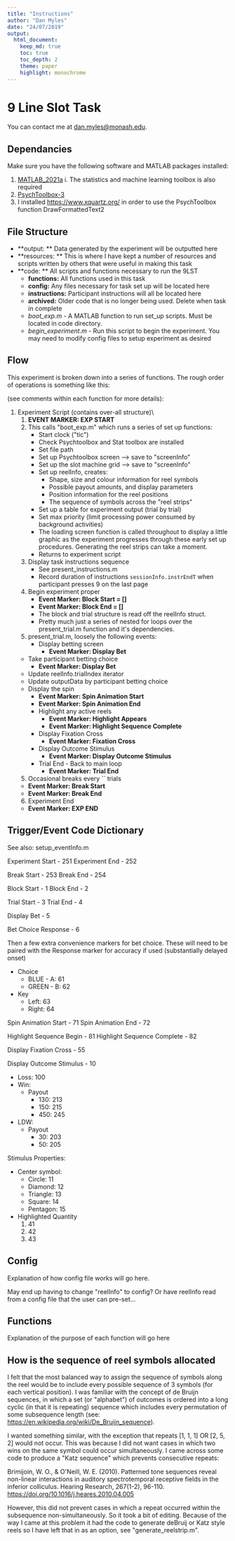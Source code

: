 ```yaml
---
title: "Instructions"
author: "Dan Myles"
date: "24/07/2019"
output: 
  html_document:
    keep_md: true
    toc: true
    toc_depth: 2
    theme: paper
    highlight: monochrome
---
```

# 9 Line Slot Task

You can contact me at dan.myles@monash.edu.

## Dependancies

Make sure you have the following software and MATLAB packages installed:

  1. [MATLAB_2021a](http://mathworks.com)
	  i. The statistics and machine learning toolbox is also required
  2. [PsychToolbox-3](http://psychtoolbox.org/)
  3. I installed https://www.xquartz.org/ in order to use the PsychToolbox function DrawFormattedText2
  
## File Structure

  - **output: ** Data generated by the experiment will be outputted here
  - **resources: ** This is where I have kept a number of resources and scripts written by others that were useful in making this task
  - **code: ** All scripts and functions necessary to run the 9LST
    - **functions:** All functions used in this task
    - **config:** Any files necessary for task set up will be located here
    - **instructions:** Participant instructions will all be located here
    - **archived:** Older code that is no longer being used. Delete when task in complete
    - *boot_exp.m* - A MATLAB function to run set_up scripts. Must be located in code directory.
    - *begin_experiment.m* - Run this script to begin the experiment. You may need to modify config files to setup experiment as desired

## Flow

This experiment is broken down into a series of functions. The rough order of operations is something like this:

(see comments within each function for more details):

  1. Experiment Script (contains over-all structure)\
		1. **EVENT MARKER: EXP START**
	  2. This calls "boot_exp.m" which runs a series of set up functions:
		  - Start clock ("tic")
		  - Check Psychtoolbox and Stat toolbox are installed
		  - Set file path
		  - Set up Psychtoolbox screen –> save to "screenInfo"
		  - Set up the slot machine grid –> save to "screenInfo"
		  - Set up reelInfo, creates:
			  - Shape, size and colour information for reel symbols
			  - Possible payout amounts, and display parameters
			  - Position information for the reel positions
			  - The sequence of symbols across the "reel strips"
		  - Set up a table for experiment output (trial by trial)
		  - Set max priority (limit processing power consumed by background activities)
		  - The loading screen function is called throughout to display a little graphic as the experiment progresses through these early set up procedures. Generating the reel strips can take a moment.
		  - Returns to experiment script
	  2.  Display task instructions sequence
		  -  See present_instructions.m
		  -  Record duration of instructions `sessionInfo.instrEndT` when participant presses 9 on the last page
	  3.  Begin experiment proper
		  - **Event Marker: Block Start = []**
		  - **Event Marker: Block End = []**
		  -  The block and trial structure is read off the reelInfo struct.
		  -  Pretty much just a series of nested for loops over the present_trial.m function and it's dependencies.
		4. present_trial.m, loosely the following events:
			- Display betting screen
				- **Event Marker: Display Bet**
	    - Take participant betting choice 
		    - **Event Marker: Display Bet**
	    - Update reelInfo.trialIndex iterator
	    - Update outputData by participant betting choice
	    - Display the spin
		    - **Event Marker: Spin Animation Start**
		    - **Event Marker: Spin Animation End**
			- Highlight any active reels
				- **Event Marker: Highlight Appears**
				- **Event Marker: Highlight Sequence Complete**
			- Display Fixation Cross
				- **Event Marker: Fixation Cross**
			- Display Outcome Stimulus
				- **‌Event Marker: Display Outcome Stimulus**
			- Trial End - Back to main loop
				- **‌Event Marker: Trial End**
		5. Occasional breaks every `` trials
	    - **‌Event Marker: Break Start**
	    - **‌Event Marker: Break End**
	  6. Experiment End
	    - **‌Event Marker: EXP END**

## Trigger/Event Code Dictionary

See also: setup_eventInfo.m

Experiment Start - 251
Experiment End   - 252

Break Start - 253
Break End - 254

Block Start - 1
Block End - 2

Trial Start - 3
Trial End - 4

Display Bet - 5

Bet Choice Response - 6

Then a few extra convenience markers for bet choice. These will need to be paired with the Response marker for accuracy if used (substantially delayed onset)
  - Choice
	  - BLUE - A: 61
	  - GREEN - B: 62
  - Key 
	  - Left: 63
	  - Right: 64

Spin Animation Start - 71
Spin Animation End - 72

Highlight Sequence Begin - 81
Highlight Sequence Complete - 82

Display Fixation Cross - 55

Display Outcome Stimulus - 10
   - Loss: 100
   - Win: 
	   - Payout
		   - 130: 213
		   - 150: 215
		   - 450: 245
   - LDW:
	   - Payout
		   - 30: 203
		   - 50: 205

Stimulus Properties: 
  - Center symbol:
	  - Circle: 11
	  - Diamond: 12
	  - Triangle: 13
	  - Square: 14
	  - Pentagon: 15
  - Highlighted Quantity
	  1. 41
	  2. 42
	  3. 43  


## Config

Explanation of how config file works will go here.

May end up having to change "reelInfo" to config? Or have reelInfo read from a config file that the user can pre-set...

## Functions

Explanation of the purpose of each function will go here

## How is the sequence of reel symbols allocated

I felt that the most balanced way to assign the sequence of symbols along the reel would be to include every possible sequence of 3 symbols (for each vertical position). I was familiar with the concept of de Bruijn sequences, in which a set (or "alphabet") of outcomes is ordered into a long cyclic (in that it is repeating) sequence which includes every permutation of some subsequence length (see: https://en.wikipedia.org/wiki/De_Bruijn_sequence). 

I wanted something similar, with the exception that repeats [1, 1, 1] OR [2, 5, 2] would not occur. This was because I did not want cases in which two wins on the same symbol could occur simultaneously. I came across some code to produce a "Katz sequence" which prevents consecutive repeats: 

Brimijoin, W. O., & O'Neill, W. E. (2010). Patterned tone sequences reveal non-linear interactions in auditory spectrotemporal receptive fields in the inferior colliculus. Hearing Research, 267(1-2), 96-110. https://doi.org/10.1016/j.heares.2010.04.005

However, this did not prevent cases in which a repeat occurred within the subsequence non-simultaneously. So it took a bit of editing. Because of the way I came at this problem it had the code to generate deBruij or Katz style reels so I have left that in as an option, see "generate_reelstrip.m".
 